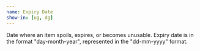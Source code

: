 ```yaml
---
name: Expiry Date
show-in: [ug, dg]
---
```


Date where an item spoils, expires, or becomes unusable. Expiry date is in the format "day-month-year", represented in the "dd-mm-yyyy" format.
